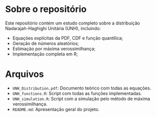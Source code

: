 # Sobre o repositório
Este repositório contém um estudo completo sobre a distribuição Nadarajah-Haghighi Unitária (UNH), incluindo:
- Equações explícitas da PDF, CDF e função quantílica;
- Geração de números aleatórios;
- Estimação por máxima verossimilhança;
- Implementação completa em R;

# Arquivos
- `UNH_Distribution.pdf`: Documento teórico com todas as equações.
- `UNH_functions.R`: Script com todas as funções implementadas.
- `UNH_simulation.R`: Script com a simulação pelo método de máxima verossimilhança.
- `README.md`: Apresentação geral do projeto.
